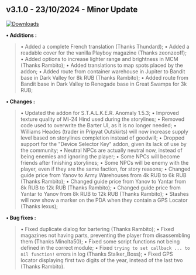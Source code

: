 ## **v3.1.0 - 23/10/2024 - Minor Update**

[![Downloads](https://img.shields.io/github/downloads/nltp-ashes/Western-Goods/v3.1.0/total?label=Downloads)]()

**• Additions :**
> • Added a complete French translation (Thanks Thundard);
> • Added a readable cover for the vanilla Playboy magazine (Thanks zeonzeoff);
> • Added options to increase lighter range and brightness in MCM (Thanks Rambito);
> • Added translations to map spots placed by the addon;
> • Added route from container warehouse in Jupiter to Bandit base in Dark Valley for 8k RUB (Thanks Rambito);
> • Added route from Bandit base in Dark Valley to Renegade base in Great Swamps for 3k RUB;

**• Changes :**
> • Updated the addon for S.T.A.L.K.E.R. Anomaly 1.5.3;
> • Improved texture quality of Mi-24 Hind used during the storylines;
> • Removed code used to overwrite the Barter UI, as it is no longer needed;
> • Williams Heades (trader in Pripyat Outskirts) will now increase supply level based on storylines completion instead of goodwill;
> • Dropped support for the "Device Selector Key" addon, given its lack of use by the community;
> • Neutral NPCs are actually neutral now, instead of being enemies and ignoring the player;
> • Some NPCs will become friends after finishing storylines;
> • Some NPCs will be enemy with the player, even if they are the same faction, for story reasons;
> • Changed guide price from Yanov to Army Warehouses from 4k RUB to 6k RUB (Thanks Rambito);
> • Changed guide price from Yanov to Yantar from 8k RUB to 12k RUB (Thanks Rambito);
> • Changed guide price from Yantar to Yanov from 8k RUB to 12k RUB (Thanks Rambito);
> • Stashes will now show a marker on the PDA when they contain a GPS Locator (Thanks lexus);

**• Bug fixes :**
> • Fixed duplicate dialog for bartering (Thanks Rambito);
> • Fixed magazines not having parts, preventing the player from disassembling them (Thanks Minolta50);
> • Fixed some script functions not being defined in the correct module;
> • Fixed `trying to set callback ... to nil function!` errors in log (Thanks Stalker_Boss);
> • Fixed GPS locator displaying first two digits of the year, instead of the last two (Thanks Rambito).